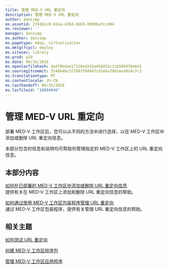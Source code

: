 ```yaml
---
title: 管理 MED-V URL 重定向
description: 管理 MED-V URL 重定向
author: dansimp
ms.assetid: 274161c0-b54a-4364-bb63-89996afccd04
ms.reviewer: ''
manager: dansimp
ms.author: dansimp
ms.pagetype: mdop, virtualization
ms.mktglfcycl: deploy
ms.sitesec: library
ms.prod: w10
ms.date: 06/16/2016
ms.openlocfilehash: dadf0bdae1f126ed242e458252c116505076e641
ms.sourcegitcommit: 354664bc527d93f80687cd2eba70d1eea024c7c3
ms.translationtype: MT
ms.contentlocale: zh-CN
ms.lasthandoff: 06/26/2020
ms.locfileid: "10804046"
---
```

# 管理 MED-V URL 重定向


部署 MED-V 工作区后，您可以从不同的方法中进行选择，以在 MED-V 工作区中添加或删除 URL 重定向信息。

本部分包含的信息和说明均可帮助你管理指定的 MED-V 工作区上的 URL 重定向信息。

## 本部分内容


<a href="" id="how-to-add-or-remove-url-redirection-information-in-a-deployed-med-v-workspace"></a>[如何在已部署的 MED-V 工作区中添加或删除 URL 重定向信息](how-to-add-or-remove-url-redirection-information-in-a-deployed-med-v-workspace.md)  
提供有关在 MED-V 工作区上添加和删除 URL 重定向信息的帮助。

<a href="" id="how-to-manage-url-redirection-by-using-the-med-v-workspace-packager"></a>[如何通过使用 MED-V 工作区包装程序管理 URL 重定向](how-to-manage-url-redirection-by-using-the-med-v-workspace-packager.md)  
通过 MED-V 工作区包装程序，提供有关管理 URL 重定向信息的帮助。

## 相关主题


[如何测试 URL 重定向](how-to-test-url-redirection.md)

[创建 MED-V 工作区程序包](create-a-med-v-workspace-package.md)

[管理 MED-V 工作区应用程序](manage-med-v-workspace-applications.md)

 

 





